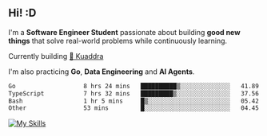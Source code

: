 ## Hi! :D

I'm a **Software Engineer Student** passionate about building **good new things** that solve real-world problems while continuously learning.

Currently building [🎾 Kuaddra](https://kuaddra.com)

I'm also practicing **Go**, **Data Engineering** and **AI Agents**.

<!--START_SECTION:waka-->

```txt
Go                   8 hrs 24 mins   ██████████▒░░░░░░░░░░░░░░   41.89 %
TypeScript           7 hrs 32 mins   █████████▒░░░░░░░░░░░░░░░   37.56 %
Bash                 1 hr 5 mins     █▒░░░░░░░░░░░░░░░░░░░░░░░   05.42 %
Other                53 mins         █░░░░░░░░░░░░░░░░░░░░░░░░   04.45 %
```

<!--END_SECTION:waka-->
[![My Skills](https://skillicons.dev/icons?i=py,go,java,aws,js,docker,linux)](https://skillicons.dev)
